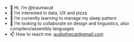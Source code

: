 - 👋 Hi, I’m @traumacat
- 👀 I’m interested in data, UX and pizza
- 🌱 I’m currently learning to manage my sleep pattern
- 💞️ I’m looking to collaborate on design and linguistics, also compilers/assembly languages
- 📫 How to reach me: audiothecat@gmail.com
